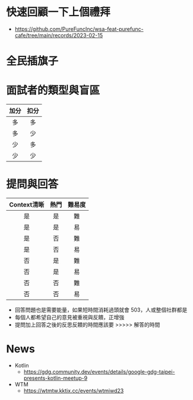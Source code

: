 # 快速回顧一下上個禮拜 
* https://github.com/PureFuncInc/wsa-feat-purefunc-cafe/tree/main/records/2023-02-15

# 全民插旗子

# 面試者的類型與盲區
| 加分 | 扣分 |
|:--:|:--:|
| 多 | 多 |
| 多 | 少 |
| 少 | 多 |
| 少 | 少 |

# 提問與回答
| Context清晰 | 熱門 | 難易度 |
|:--:|:--:|:--:|
| 是 | 是 | 難 |
| 是 | 是 | 易 |
| 是 | 否 | 難 |
| 是 | 否 | 易 |
| 否 | 是 | 難 |
| 否 | 是 | 易 |
| 否 | 否 | 難 |
| 否 | 否 | 易 |
* 回答問題也是需要能量，如果短時間消耗過頭就會 503，人或整個社群都是
* 每個人都希望自己的意見被重視與反饋，正增強
* 提問加上回答之後的反思反饋的時間應該要 >>>>> 解答的時間

# News
* Kotlin
  * https://gdg.community.dev/events/details/google-gdg-taipei-presents-kotlin-meetup-9
* WTM
  * https://wtmtw.kktix.cc/events/wtmiwd23
